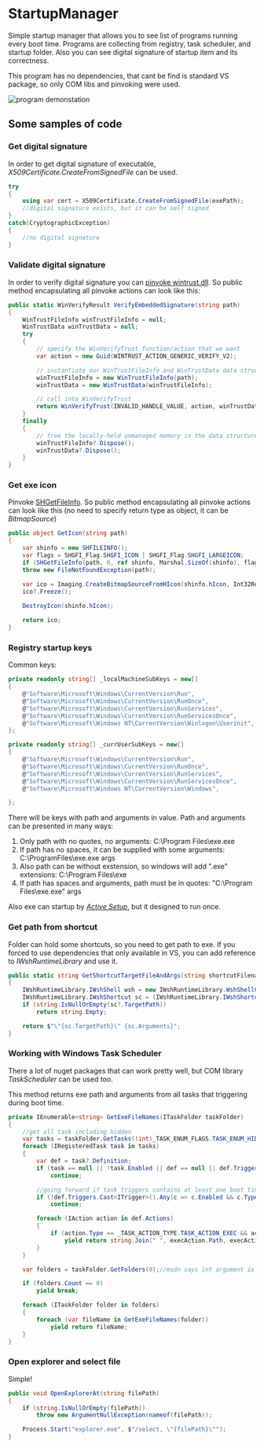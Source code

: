 # StartupManager

Simple startup manager that allows you to see list of programs running every boot time. Programs are collecting from registry, task scheduler, and startup folder. Also you can see digital signature of startup item and its correctness.

This program has no dependencies, that cant be find is standard VS package, so only COM libs and pinvoking were used.

![program demonstation](https://i.ibb.co/Qp8RWBG/image.jpg)

## Some samples of code
### Get digital signature
In order to get digital signature of executable, *X509Certificate.CreateFromSignedFile* can be used.
```csharp
try
{
    using var cert = X509Certificate.CreateFromSignedFile(exePath);
    //digital signature exists, but it can be self signed
}
catch(CryptographicException)
{
    //no digital signature
}
```
### Validate digital signature
In order to verify digital signature you can [pinvoke wintrust.dll](http://www.pinvoke.net/default.aspx/wintrust.winverifytrust).
So public method encapsulating all pinvoke actions can look like this: 
```csharp
public static WinVerifyResult VerifyEmbeddedSignature(string path)
{
    WinTrustFileInfo winTrustFileInfo = null;
    WinTrustData winTrustData = null;
    try
    {
        // specify the WinVerifyTrust function/action that we want
        var action = new Guid(WINTRUST_ACTION_GENERIC_VERIFY_V2);

        // instantiate our WinTrustFileInfo and WinTrustData data structures
        winTrustFileInfo = new WinTrustFileInfo(path);
        winTrustData = new WinTrustData(winTrustFileInfo);

        // call into WinVerifyTrust
        return WinVerifyTrust(INVALID_HANDLE_VALUE, action, winTrustData);
    }
    finally
    {
        // free the locally-held unmanaged memory in the data structures
        winTrustFileInfo?.Dispose();
        winTrustData?.Dispose();
    }
}
```
### Get exe icon
Pinvoke [SHGetFileInfo](http://www.pinvoke.net/default.aspx/shell32.SHGetFileInfo). So public method encapsulating all pinvoke actions can look like this (no need to specify return type as object, it can be *BitmapSource*)
```csharp
public object GetIcon(string path)
{
    var shinfo = new SHFILEINFO();
    var flags = SHGFI_Flag.SHGFI_ICON | SHGFI_Flag.SHGFI_LARGEICON;
    if (SHGetFileInfo(path, 0, ref shinfo, Marshal.SizeOf(shinfo), flags) == 0)
	throw new FileNotFoundException(path);

    var ico = Imaging.CreateBitmapSourceFromHIcon(shinfo.hIcon, Int32Rect.Empty, BitmapSizeOptions.FromEmptyOptions());
    ico?.Freeze();
    
    DestroyIcon(shinfo.hIcon);

    return ico;
}
```
### Registry startup keys
Common keys:
```csharp
private readonly string[] _localMachineSubKeys = new[]
{
    @"Software\Microsoft\Windows\CurrentVersion\Run",
    @"Software\Microsoft\Windows\CurrentVersion\RunOnce",
    @"Software\Microsoft\Windows\CurrentVersion\RunServices",
    @"Software\Microsoft\Windows\CurrentVersion\RunServicesOnce",
    @"Software\Microsoft\Windows NT\CurrentVersion\Winlogon\Userinit",
};

private readonly string[] _currUserSubKeys = new[]
{
    @"Software\Microsoft\Windows\CurrentVersion\Run",
    @"Software\Microsoft\Windows\CurrentVersion\RunOnce",
    @"Software\Microsoft\Windows\CurrentVersion\RunServices",
    @"Software\Microsoft\Windows\CurrentVersion\RunServicesOnce",
    @"Software\Microsoft\Windows NT\CurrentVersion\Windows",

};
```
There will be keys with path and arguments in value.
Path and arguments can be presented in many ways:
1. Only path with no quotes, no arguments: C:\Program Files\exe.exe
2. If path has no spaces, it can be supplied with some arguments:
C:\ProgramFiles\exe.exe args
3. Also path can be without exstension, so windows will add ".exe" extensions:
C:\Program Files\exe
4. If path has spaces and arguments, path must be in quotes:
"C:\Program Files\exe.exe" args

Also exe can startup by *[Active Setup](https://attack.mitre.org/techniques/T1547/014/)*, but it designed to run once.

### Get path from shortcut
Folder can hold some shortcuts, so you need to get path to exe. If you forced to use dependencies that only available in VS, you can add reference to *IWshRuntimeLibrary* and use it.
```csharp
public static string GetShortcutTargetFileAndArgs(string shortcutFilename)
{
    IWshRuntimeLibrary.IWshShell wsh = new IWshRuntimeLibrary.WshShellClass();
    IWshRuntimeLibrary.IWshShortcut sc = (IWshRuntimeLibrary.IWshShortcut)wsh.CreateShortcut(shortcutFilename);
    if (string.IsNullOrEmpty(sc?.TargetPath))
        return string.Empty;

    return $"\"{sc.TargetPath}\" {sc.Arguments}";
}
```
### Working with Windows Task Scheduler
There a lot of nuget packages that can work pretty well, but COM library *TaskScheduler* can be used too.

This method returns exe path and arguments from all tasks that triggering during boot time.
```csharp
private IEnumerable<string> GetExeFileNames(ITaskFolder taskFolder)
{
    //get all task including hidden
    var tasks = taskFolder.GetTasks((int)_TASK_ENUM_FLAGS.TASK_ENUM_HIDDEN);
    foreach (IRegisteredTask task in tasks)
    {
        var def = task?.Definition;
        if (task == null || !task.Enabled || def == null || def.Triggers.Count == 0 || def.Actions.Count == 0)
            continue;

        //going forward if task triggers contains at least one boot time trigger
        if (!def.Triggers.Cast<ITrigger>().Any(c => c.Enabled && c.Type == _TASK_TRIGGER_TYPE2.TASK_TRIGGER_BOOT))
            continue;

        foreach (IAction action in def.Actions)
        {
            if (action.Type == _TASK_ACTION_TYPE.TASK_ACTION_EXEC && action is IExecAction execAction)
                yield return string.Join(" ", execAction.Path, execAction.Arguments);
        }
    }

    var folders = taskFolder.GetFolders(0);//msdn says int argument is experimental and it should be zere

    if (folders.Count == 0)
        yield break;

    foreach (ITaskFolder folder in folders)
    {
        foreach (var fileName in GetExeFileNames(folder))
            yield return fileName;
    }
}
```
### Open explorer and select file
Simple!

```csharp
public void OpenExplorerAt(string filePath)
{
    if (string.IsNullOrEmpty(filePath))
		throw new ArgumentNullException(nameof(filePath));

    Process.Start("explorer.exe", $"/select, \"{filePath}\"");
}
```



